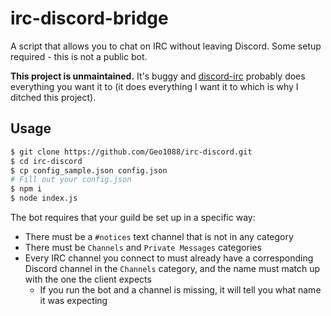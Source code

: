 # irc-discord-bridge

A script that allows you to chat on IRC without leaving Discord. Some setup required - this is not a public bot.

**This project is unmaintained.** It's buggy and [discord-irc](https://github.com/reactiflux/discord-irc) probably does everything you want it to (it does everything I want it to which is why I ditched this project).

## Usage

```bash
$ git clone https://github.com/Geo1088/irc-discord.git
$ cd irc-discord
$ cp config_sample.json config.json
# Fill out your config.json
$ npm i
$ node index.js
```

The bot requires that your guild be set up in a specific way:
- There must be a `#notices` text channel that is not in any category
- There must be `Channels` and `Private Messages` categories
- Every IRC channel you connect to must already have a corresponding Discord channel in the `Channels` category, and the name must match up with the one the client expects
  - If you run the bot and a channel is missing, it will tell you what name it was expecting
